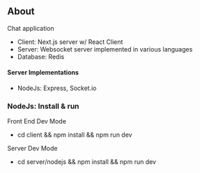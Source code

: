 ## About
Chat application
* Client: Next.js server w/ React Client
* Server: Websocket server implemented in various languages
* Database: Redis

#### Server Implementations
* NodeJs: Express, Socket.io

### NodeJs: Install & run
Front End
Dev Mode
* cd client && npm install && npm run dev

Server
Dev Mode
* cd server/nodejs && npm install && npm run dev

